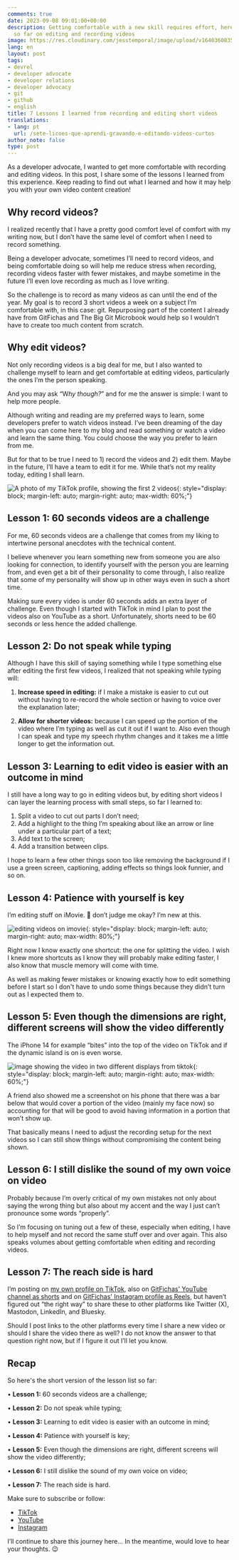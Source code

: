 ```yaml
---
comments: true
date: 2023-09-08 09:01:00+00:00
description: Getting comfortable with a new skill requires effort, here's what I learned
  so far on editing and recording videos
image: https://res.cloudinary.com/jesstemporal/image/upload/v1640360835/covers/miscellaneous_ld0l6r.png
lang: en
layout: post
tags:
- devrel
- developer advocate
- developer relations
- developer advocacy
- git
- github
- english
title: 7 Lessons I learned from recording and editing short videos
translations:
- lang: pt
  url: /sete-licoes-que-aprendi-gravando-e-editando-videos-curtos
author_note: false
type: post
---
```



As a developer advocate, I wanted to get more comfortable with recording and editing videos. In this post, I share some of the lessons I learned from this experience. Keep reading to find out what I learned and how it may help you with your own video content creation!

## Why record videos?

I realized recently that I have a pretty good comfort level of comfort with my writing now, but I don’t have the same level of comfort when I need to record something.

Being a developer advocate, sometimes I’ll need to record videos, and being comfortable doing so will help me reduce stress when recording, recording videos faster with fewer mistakes, and maybe sometime in the future I’ll even love recording as much as I love writing.

So the challenge is to record as many videos as can until the end of the year. My goal is to record 3 short videos a week on a subject I’m comfortable with, in this case: git. Repurposing part of the content I already have from GitFichas and The Big Git Microbook would help so I wouldn’t have to create too much content from scratch.

## Why edit videos?

Not only recording videos is a big deal for me, but I also wanted to challenge myself to learn and get comfortable at editing videos, particularly the ones I’m the person speaking.

And you may ask “W*hy though?*” and for me the answer is simple: I want to help more people. 

Although writing and reading are my preferred ways to learn, some developers prefer to watch videos instead. I’ve been dreaming of the day when you can come here to my blog and read something or watch a video and learn the same thing. You could choose the way you prefer to learn from me.

But for that to be true I need to  1) record the videos and 2) edit them. Maybe in the future, I’ll have a team to edit it for me. While that’s not my reality today, editing I shall learn.

![A photo of my TikTok profile, showing the first 2 videos](https://res.cloudinary.com/jesstemporal/image/upload/v1694285944/tiktok-jess-temporal-profile-showing-the-first-two-videos.jpg){: style="display: block; margin-left: auto; margin-right: auto; max-width: 60%;"}

## Lesson 1: 60 seconds videos are a challenge

For me, 60 seconds videos are a challenge that comes from my liking to intertwine personal anecdotes with the technical content.

I believe whenever you learn something new from someone you are also looking for connection, to identify yourself with the person you are learning from, and even get a bit of their personality to come through, I also realize that some of my personality will show up in other ways even in such a short time.

Making sure every video is under 60 seconds adds an extra layer of challenge. Even though I started with TikTok in mind I plan to post the videos also on YouTube as a short. Unfortunately, shorts need to be 60 seconds or less hence the added challenge.

## Lesson 2: Do not speak while typing

Although I have this skill of saying something while I type something else after editing the first few videos, I realized that not speaking while typing will:

1) **Increase speed in editing:** if I make a mistake is easier to cut out without having to re-record the whole section or having to voice over the explanation later;

2) **Allow for shorter videos:** because I can speed up the portion of the video where I’m typing as well as cut it out if I want to. Also even though I can speak and type my speech rhythm changes and it takes me a little longer to get the information out.

## Lesson 3: Learning to edit video is easier with an outcome in mind

I still have a long way to go in editing videos but, by editing short videos I can layer the learning process with small steps, so far I learned to:

1. Split a video to cut out parts I don’t need;
2. Add a highlight to the thing I’m speaking about like an arrow or line under a particular part of a text;
3. Add text to the screen;
4. Add a transition between clips.

I hope to learn a few other things soon too like removing the background if I use a green screen, captioning, adding effects so things look funnier, and so on.

## Lesson 4: Patience with yourself is key

I’m editing stuff on iMovie. 👀 don’t judge me okay? I’m new at this.

![editing videos on imovie](https://res.cloudinary.com/jesstemporal/image/upload/v1694286049/imovie-editing-tiktoks_cff1zz.png){: style="display: block; margin-left: auto; margin-right: auto; max-width: 80%;"}

Right now I know exactly one shortcut: the one for splitting the video. I wish I knew more shortcuts as I know they will probably make editing faster, I also know that muscle memory will come with time.

As well as making fewer mistakes or knowing exactly how to edit something before I start so I don't have to undo some things because they didn’t turn out as I expected them to.

## Lesson 5: Even though the dimensions are right, different screens will show the video differently

The iPhone 14 for example “bites” into the top of the video on TikTok and if the dynamic island is on is even worse.

![image showing the video in two different displays from tiktok](https://res.cloudinary.com/jesstemporal/image/upload/v1694300413/different-displays-of-same-content_wx0hwk.png){: style="display: block; margin-left: auto; margin-right: auto; max-width: 60%;"}

A friend also showed me a screenshot on his phone that there was a bar below that would cover a portion of the video (mainly my face now) so accounting for that will be good to avoid having information in a portion that won’t show up.

That basically means I need to adjust the recording setup for the next videos so I can still show things without compromising the content being shown.

## Lesson 6: I still dislike the sound of my own voice on video

Probably because I’m overly critical of my own mistakes not only about saying the wrong thing but also about my accent and the way I just can’t pronounce some words “properly”.

So I’m focusing on tuning out a few of these, especially when editing, I have to help myself and not record the same stuff over and over again. This also speaks volumes about getting comfortable when editing and recording videos.

## Lesson 7: The reach side is hard

I’m posting on [my own profile on TikTok](https://www.tiktok.com/@jess.temporal), also on [GitFichas' YouTube channel as shorts](https://www.youtube.com/@gitfichas) and on [GitFichas' Instagram profile as Reels](https://www.instagram.com/gitfichas/reels/), but haven’t figured out “the right way” to share these to other platforms like Twitter (X), Mastodon, LinkedIn, and Bluesky.

Should I post links to the other platforms every time I share a new video or should I share the video there as well? I do not know the answer to that question right now, but if I figure it out I’ll let you know.

## Recap

So here's the short version of the lesson list so far:

• **Lesson 1:** 60 seconds videos are a challenge;

• **Lesson 2:** Do not speak while typing;

• **Lesson 3:** Learning to edit video is easier with an outcome in mind;

• **Lesson 4:** Patience with yourself is key;

• **Lesson 5:** Even though the dimensions are right, different screens will show the video differently;

• **Lesson 6:** I still dislike the sound of my own voice on video;

• **Lesson 7:** The reach side is hard.

Make sure to subscribe or follow:

- [TikTok](https://www.tiktok.com/@jess.temporal)
- [YouTube](https://www.youtube.com/@gitfichas)
- [Instagram](https://www.instagram.com/gitfichas/reels/)

I’ll continue to share this journey here… In the meantime, would love to hear your thoughts. 😉
